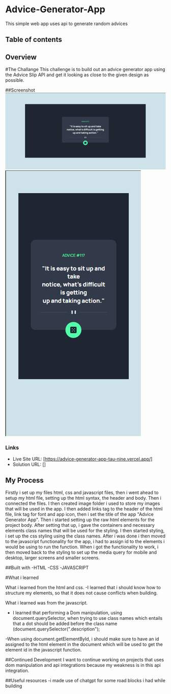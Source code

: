# Advice-Generator-App
This simple web app uses api to generate random advices

## Table of contents

## Overview

#The Challange
This challenge is to build out an advice generator app using the Advice Slip API and get it looking as close to the given design as possible.

##Screenshot
![screenshot](./images/Advice-Generator-Desktop.png)
![screenshot](./images/Advice-Generator-Mobile.png)


### Links
- Live Site URL: [https://advice-generator-app-tau-nine.vercel.app/]
- Solution URL: []

## My Process
Firstly i set up my files html, css and javascript files, then i went ahead to setup my html file, setting up the html syntax, the header and body. Then i connected the files. I then created image folder i used to store my images that will be used in the app. I then added links tag to the header of the html file, link tag for font and app icon, then i set the title of the app "Advice Generator App". Then i started setting up the raw html elements for the project body. After setting that up, i gave the containers and necessary elements class names that will be used for the styling. I then started styling, i set up the css styling using the class names. After i was done i then moved to the javascript functionality for the app, i had to assign id to the elements i would be using to run the function. When i got the functionality to work, i then moved back to the styling to set up the media query for mobile and desktop, larger screens and smaller screens. 


##Built with
-HTML
-CSS
-JAVASCRIPT

#What i learned

What i learned from the html and css.
-I learned that i should know how to structure my elements, so that it does not cause conflicts when building.

What i learned was from the javascript.
- I learned that performing a Dom manipulation, using document.querySelector, when trying to use class names which entails that a dot should be added before the class name 
(document.querySelector(".description");

-When using document.getElementById, i should make sure to have an id assigned to the html element in the document which will be used to get the element id in the javascript function.

##Continued Development
I want to continue working on projects that uses dom manipulation and api integrations because my weakness is in this api integration.

##Useful resources
-i made use of chatgpt for some road blocks i had while building


